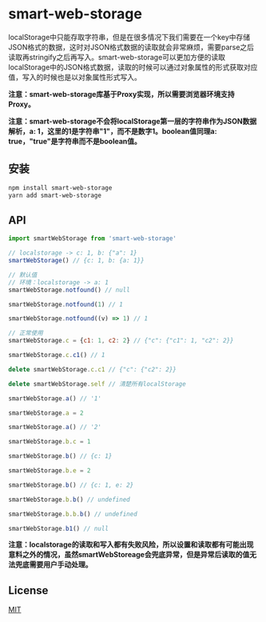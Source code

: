 # smart-web-storage

localStorage中只能存取字符串，但是在很多情况下我们需要在一个key中存储JSON格式的数据，这时对JSON格式数据的读取就会非常麻烦，需要parse之后读取再stringify之后再写入。smart-web-storage可以更加方便的读取localStorage中的JSON格式数据，读取的时候可以通过对象属性的形式获取对应值，写入的时候也是以对象属性形式写入。

**注意：smart-web-storage库基于Proxy实现，所以需要浏览器环境支持Proxy。**

**注意：smart-web-storage不会将localStorage第一层的字符串作为JSON数据解析，a: 1，这里的1是字符串"1"，而不是数字1。boolean值同理a: true，"true"是字符串而不是boolean值。**

## 安装

```sh
npm install smart-web-storage
yarn add smart-web-storage
```

## API

```javascript
import smartWebStorage from 'smart-web-storage'

// localstorage -> c: 1, b: {"a": 1}
smartWebStorage() // {c: 1, b: {a: 1}}

// 默认值
// 环境：localstorage -> a: 1
smartWebStorage.notfound() // null

smartWebStorage.notfound(1) // 1

smartWebStorage.notfound((v) => 1) // 1

// 正常使用
smartWebStorage.c = {c1: 1, c2: 2} // {"c": {"c1": 1, "c2": 2}}

smartWebStorage.c.c1() // 1

delete smartWebStorage.c.c1 // {"c": {"c2": 2}}

delete smartWebStorage.self // 清楚所有localStorage

smartWebStorage.a() // '1'

smartWebStorage.a = 2

smartWebStorage.a() // '2'

smartWebStorage.b.c = 1

smartWebStorage.b() // {c: 1}

smartWebStorage.b.e = 2

smartWebStorage.b() // {c: 1, e: 2}

smartWebStorage.b.b() // undefined

smartWebStorage.b.b.b() // undefined

smartWebStorage.b1() // null


```

**注意：localstorage的读取和写入都有失败风险，所以设置和读取都有可能出现意料之外的情况，虽然smartWebStoreage会兜底异常，但是异常后读取的值无法兜底需要用户手动处理。**

## License

[MIT](LICENSE.md)